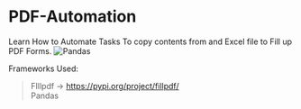 # PDF-Automation
Learn How to Automate Tasks To copy contents from and Excel file to Fill up PDF Forms.
![Pandas](https://github.com/user-attachments/assets/14493345-f8b1-4a52-bac9-592325f3f37e)


Frameworks Used:
> FIllpdf -> https://pypi.org/project/fillpdf/ <br>
> Pandas

